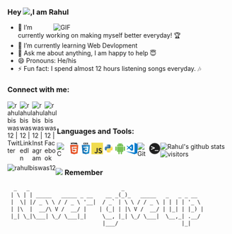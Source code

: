 ### Hey <img src="https://github.com/TheDudeThatCode/TheDudeThatCode/blob/master/Assets/Hi.gif" width="29px">,I am Rahul

<img align="right" alt="GIF" src="https://miro.medium.com/max/875/1*Urc28sbnORGOW5oyohQ06g.gif" width="400px" />


- 🔭 I’m currently working on  making myself better everyday! 🏆
- 🌱 I’m currently learning Web Devlopment 
- 💬 Ask me about anything, I am happy to help 😇
- 😄 Pronouns: He/his
- ⚡ Fun fact: I spend almost 12 hours listening songs everyday. 🎶



### Connect with me:


[<img align="left" alt="" width="29px" src="https://cdn.jsdelivr.net/npm/simple-icons@v3/icons/youtube.svg"/>](https://www.youtube.com/channel/UC9o1HWfOCTk3ZYBpVYmUqFw)

[<img align="left" alt="rahulbiswas12 | Twitter" width="28px" src="https://cdn.jsdelivr.net/npm/simple-icons@v3/icons/twitter.svg" />](https://twitter.com/intent/follow?original_referer=https%3A%2F%2Fgithub.com%2FRahul_Biswas007&screen_name=Rahul_Biswas007)

[<img align="left" alt="rahulbiswas12 | LinkedIn" width="28px" src="https://cdn.jsdelivr.net/npm/simple-icons@v3/icons/linkedin.svg" />](https://www.linkedin.com/in/rahulbiswas99/)

[<img align="left" alt="rahulbiswas12 | Instagram" width="28px" src="https://cdn.jsdelivr.net/npm/simple-icons@v3/icons/instagram.svg" />](https://www.instagram.com/rahul.biswas12/)

[<img align="left" alt="rahulbiswas12 | Facebook" width="28px" src="https://cdn.jsdelivr.net/npm/simple-icons@v3/icons/facebook.svg" />](https://www.facebook.com/rahulbiswas12345/)

<br />
<br />


### Languages and Tools:
<img align="left" alt="C" width="26px" src="https://img.icons8.com/color/48/000000/c-programming.png" />

<img align="left" alt="HTML5" width="26px" src="https://raw.githubusercontent.com/github/explore/80688e429a7d4ef2fca1e82350fe8e3517d3494d/topics/html/html.png" />

<img align="left" alt="CSS3" width="26px" src="https://raw.githubusercontent.com/github/explore/80688e429a7d4ef2fca1e82350fe8e3517d3494d/topics/css/css.png" />

<img align="left" alt="Javascript" width="26px" src="https://raw.githubusercontent.com/github/explore/80688e429a7d4ef2fca1e82350fe8e3517d3494d/topics/javascript/javascript.png">

<img align="left" alt="Python" width="26px" src="https://raw.githubusercontent.com/github/explore/80688e429a7d4ef2fca1e82350fe8e3517d3494d/topics/python/python.png">


<img align="left" alt="Android" width="26px" src="https://raw.githubusercontent.com/github/explore/80688e429a7d4ef2fca1e82350fe8e3517d3494d/topics/android/android.png" />

<img align="left" alt="Visual Studio Code" width="26px" src="https://raw.githubusercontent.com/github/explore/80688e429a7d4ef2fca1e82350fe8e3517d3494d/topics/visual-studio-code/visual-studio-code.png" />

<img align="left" alt="Git" width="26px" src="https://img.icons8.com/color/48/000000/git.png" />

<img align="left" alt="Terminal" width="26px" src="https://raw.githubusercontent.com/github/explore/d92924b1d925bb134e308bd29c9de6c302ed3beb/topics/terminal/terminal.png" />



![Rahul's github stats](https://github-readme-stats.vercel.app/api?username=rahulbiswas12&show_icons=true&hide_border=true)
<br />
![visitors](https://visitor-badge.laobi.icu/badge?page_id=rahulbiswas12.rahulbiswas12)


<p><img align="left" src="https://github-readme-stats.vercel.app/api/top-langs?username=rahulbiswas12&show_icons=true&locale=en&layout=compact" alt="rahulbiswas12" /></p>


<h3> <img src="https://emojis.slackmojis.com/emojis/images/1569381018/6481/heart-8bit-1.gif?1569381018" width="28" /> Remember</h3>

```
  _   _                             _                         
 | \ | | _____   _____ _ __    __ _(_)_   _____   _   _ _ __  
 |  \| |/ _ \ \ / / _ \ '__|  / _` | \ \ / / _ \ | | | | '_ \ 
 | |\  |  __/\ V /  __/ |    | (_| | |\ V /  __/ | |_| | |_) |
 |_| \_|\___| \_/ \___|_|     \__, |_| \_/ \___|  \__,_| .__/ 
                              |___/                    |_|    
```


